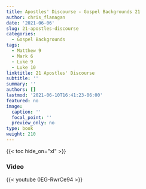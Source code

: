 ```yaml
---
title: Apostles' Discourse ✧ Gospel Backgrounds 21
author: chris_flanagan
date: '2021-06-06'
slug: 21-apostles-discourse
categories:
  - Gospel Backgrounds
tags:
  - Matthew 9
  - Mark 6
  - Luke 9
  - Luke 10
linktitle: 21 Apostles' Discourse
subtitle: ''
summary: ''
authors: []
lastmod: '2021-06-10T16:41:23-06:00'
featured: no
image:
  caption: ''
  focal_point: ''
  preview_only: no
type: book
weight: 210
---
```


{{< toc hide_on="xl" >}}

### Video

{{< youtube 0EG-RwrCe94 >}}


